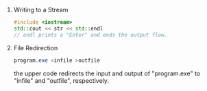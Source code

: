 1. Writing to a Stream

   ```c++
   #include <iostream>
   std::cout << str << std::endl
   // endl prints a "Enter" and ends the output flow.
   ```

2. File Redirection

   ```powershell
   program.exe <infile >outfile
   ```

   the upper code redirects the input and output of "program.exe" to "infile" and "outfile", respectively.

